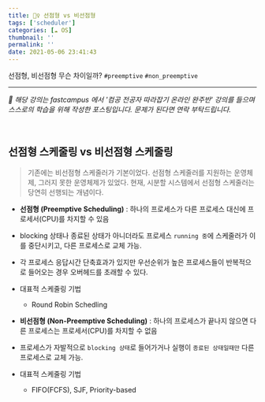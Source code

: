 ```yaml
---
title: 🙋‍♀️ 선점형 vs 비선점형
tags: ['scheduler']
categories: [☁️ OS]
thumbnail: ''
permalink: ''
date: 2021-05-06 23:41:43
---
```


선점형, 비선점형 무슨 차이일까?
`#preemptive` `#non_preemptive`
<!-- excerpt -->
<!-- toc -->

---


*💬 해당 강의는 fastcampus 에서 '컴공 전공자 따라잡기 온라인 완주반' 강의를 들으며 스스로의 학습을 위해 작성한 포스팅입니다. 문제가 된다면 연락 부탁드립니다.*

<br>

## 선점형 스케줄링 vs 비선점형 스케줄링

> 기존에는 비선점형 스케줄러가 기본이었다. 선점형 스케줄러를 지원하는 운영체제, 그러지 못한 운영체제가 있었다.
현재, 시분할 시스템에서 선점형 스케줄러는 당연히 선행되는 개념이다.

- **선점형 (Preemptive Scheduling)**
: 하나의 프로세스가 다른 프로세스 대신에 프로세서(CPU)를 차지할 수 있음
 - blocking 상태나 종료된 상태가 아니더라도 프로세스 `running 중`에 스케줄러가 이를 중단시키고, 다른 프로세스로 교체 가능.
 - 각 프로세스 응답시간 단축효과가 있지만 우선순위가 높은 프로세스들이 반복적으로 들어오는 경우 오버헤드를 초래할 수 있다.
 - 대표적 스케줄링 기법 
   - Round Robin Schedling
 
- **비선점형 (Non-Preemptive Scheduling)**
: 하나의 프로세스가 끝나지 않으면 다른 프로세스는 프로세서(CPU)를 차지할 수 없음
 - 프로세스가 자발적으로 `blocking 상태`로 들어가거나 실행이 `종료된 상태일때만` 다른 프로세스로 교체 가능.
 - 대표적 스케줄링 기법 
   - FIFO(FCFS), SJF, Priority-based